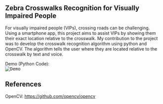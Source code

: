 ## Zebra Crosswalks Recognition for Visually Impaired People

For visually impaired people (VIPs), crossing roads can be challenging.
Using a smartphone app, this project aims to assist VIPs by showing them their exact location relative to the crosswalk.
My contribution to the project was to develop the crosswalk recognition algorithm using python and OpenCV.
The algorithm tells the user where they are located relative to the crosswalk by text and voice.

Demo (Python Code):<br>
<kbd>![Demo](https://github.com/nis1/Crosswalk-Recognition/blob/master/static/demo.gif)</kbd>


## References

OpenCV:
https://github.com/opencv/opencv
